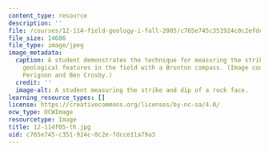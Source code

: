 ```yaml
---
content_type: resource
description: ''
file: /courses/12-114-field-geology-i-fall-2005/c765e745c351924c0c2efdcce11a79a3_12-114f05-th.jpg
file_size: 14686
file_type: image/jpeg
image_metadata:
  caption: A student demonstrates the technique for measuring the strike and dip of
    geological features in the field with a Brunton compass. (Image courtesy of Mariela
    Perignon and Ben Crosby.)
  credit: ''
  image-alt: A student measuring the strike and dip of a rock face.
learning_resource_types: []
license: https://creativecommons.org/licenses/by-nc-sa/4.0/
ocw_type: OCWImage
resourcetype: Image
title: 12-114f05-th.jpg
uid: c765e745-c351-924c-0c2e-fdcce11a79a3
---
```

